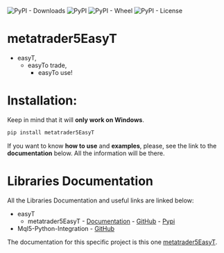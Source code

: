 ![PyPI - Downloads](https://img.shields.io/pypi/dm/metatrader5EasyT)
![PyPI](https://img.shields.io/pypi/v/metatrader5EasyT)
![PyPI - Wheel](https://img.shields.io/pypi/wheel/metatrader5EasyT)
![PyPI - License](https://img.shields.io/pypi/l/metatrader5EasyT)

# metatrader5EasyT

- easyT,
  - easyTo trade,
    - easyTo use!

# Installation:


Keep in mind that it will **only work on Windows**.

```python
pip install metatrader5EasyT
```

If you want to know **how to use** and **examples**, please, see the link to the **documentation** below.
All the information will be there.

# Libraries Documentation

All the Libraries Documentation and useful links are linked below:

- easyT
  - metatrader5EasyT - [Documentation](https://joaopeuko.github.io/metatrader5EasyT/) - [GitHub](https://github.com/Joaopeuko/metatrader5EasyT) - [Pypi](https://pypi.org/project/metatrader5EasyT/)
- Mql5-Python-Integration - [GitHub](https://joaopeuko.github.io/Mql5-Python-Integration/)

The documentation for this specific project is this one [metatrader5EasyT](https://joaopeuko.github.io/metatrader5EasyT/).

